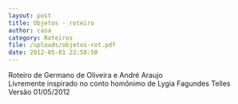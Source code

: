 ```yaml
---
layout: post
title: Objetos - roteiro
author: casa
category: Roteiros
file: /uploads/objetos-rot.pdf
date: 2012-05-01 22:58:50
---
```

Roteiro de Germano de Oliveira e André Araujo\
Livremente inspirado no conto homônimo de Lygia Fagundes Telles\
Versão 01/05/2012